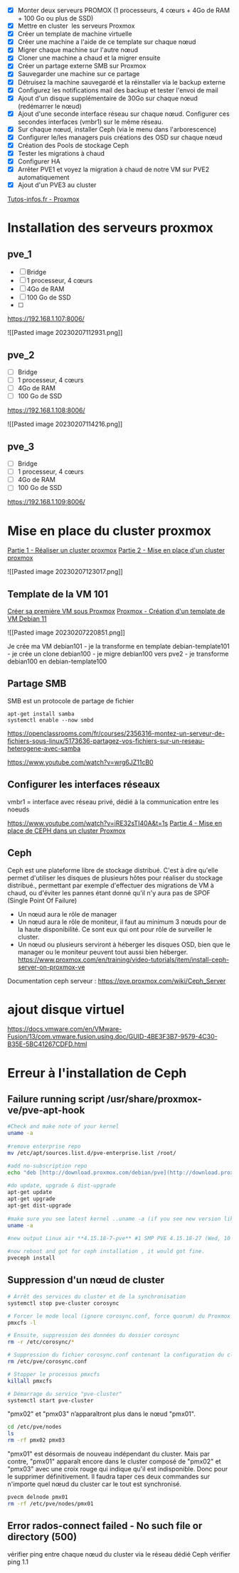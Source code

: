 - [x] Monter deux serveurs PROMOX (1 processeurs, 4 cœurs + 4Go de RAM + 100 Go ou plus de SSD)
- [x] Mettre en cluster  les serveurs Proxmox
- [x] Créer un template de machine virtuelle
- [x] Créer une machine a l'aide de ce template sur chaque nœud
- [x] Migrer chaque machine sur l'autre nœud
- [x] Cloner une machine a chaud et la migrer ensuite
- [x] Créer un partage externe SMB sur Proxmox
- [x] Sauvegarder une machine sur ce partage
- [x] Détruisez la machine sauvegardé et la réinstaller via le backup externe
- [x] Configurez les notifications mail des backup et tester l'envoi de mail
- [x] Ajout d'un disque supplémentaire de 30Go sur chaque nœud (redémarrer le nœud)
- [x] Ajout d'une seconde interface réseau sur chaque nœud. Configurer ces secondes interfaces (vmbr1) sur le même réseau.
- [x] Sur chaque nœud, installer Ceph (via le menu dans l'arborescence)
- [x] Configurer le/les managers puis créations des OSD sur chaque nœud
- [x] Création des Pools de stockage Ceph
- [x] Tester les migrations à chaud
- [x] Configurer HA
- [x] Arrêter PVE1 et voyez la migration à chaud de notre VM sur PVE2 automatiquement
- [x] Ajout d'un PVE3 au cluster

[Tutos-infos.fr - Proxmox](https://tutos-info.fr/index.php/proxmox/) 

# Installation des serveurs proxmox

## pve_1
- [ ] Bridge
- [ ] 1 processeur, 4 cœurs
- [ ] 4Go de RAM
- [ ] 100 Go de SSD
- [ ] 

https://192.168.1.107:8006/

![[Pasted image 20230207112931.png]]

## pve_2
- [ ] Bridge
- [ ] 1 processeur, 4 cœurs
- [ ] 4Go de RAM
- [ ] 100 Go de SSD

https://192.168.1.108:8006/

![[Pasted image 20230207114216.png]]

## pve_3
- [ ] Bridge
- [ ] 1 processeur, 4 cœurs
- [ ] 4Go de RAM
- [ ] 100 Go de SSD

https://192.168.1.109:8006/

# Mise en place du cluster proxmox

[Partie 1 - Réaliser un cluster proxmox](https://www.youtube.com/watch?v=Y-n73ciSsZw)
[Partie 2 - Mise en place d'un cluster proxmox](https://www.youtube.com/watch?v=iBnaSNKGnZ4)

![[Pasted image 20230207123017.png]]

## Template de la VM 101
[Créer sa première VM sous Proxmox](https://www.it-connect.fr/comment-installer-proxmox-ve-7-0-et-creer-sa-premiere-vm/#V_Creer_une_machine_virtuelle_sous_Proxmox)
[Proxmox - Création d'un template de VM Debian 11](https://www.youtube.com/watch?v=xfOKS853aXI)

![[Pasted image 20230207220851.png]]

Je crée ma VM debian101
	- je la transforme en template debian-template101
		- je crée un clone debian100
			- je migre debian100 vers pve2
				- je transforme debian100 en debian-template100

## Partage SMB
SMB est un protocole de partage de fichier

```
apt-get install samba
systemctl enable --now smbd

```

https://openclassrooms.com/fr/courses/2356316-montez-un-serveur-de-fichiers-sous-linux/5173636-partagez-vos-fichiers-sur-un-reseau-heterogene-avec-samba

https://www.youtube.com/watch?v=wrg6JZ11cB0

## Configurer les interfaces réseaux
vmbr1 = interface avec réseau privé, dédié à la communication entre les noeuds

https://www.youtube.com/watch?v=iRE32sTI40A&t=1s
[Partie 4 - Mise en place de CEPH dans un cluster Proxmox](https://www.youtube.com/watch?v=OcqarjbubEM)

## Ceph
Ceph est une plateforme libre de stockage distribué. 
C'est à dire qu'elle permet d'utiliser les disques de plusieurs hôtes pour réaliser du stockage distribué., permettant par exemple d'effectuer des migrations de VM à chaud, ou d'éviter les pannes étant donné qu'il n'y aura pas de SPOF (Single Point Of Failure)

- Un nœud aura le rôle de manager
- Un nœud aura le rôle de moniteur, il faut au minimum 3 nœuds pour de la haute disponibilité. Ce sont eux qui ont pour rôle de surveiller le cluster.
- Un nœud ou plusieurs serviront à héberger les disques OSD, bien que le manager ou le moniteur peuvent tout aussi bien héberger. 
https://www.proxmox.com/en/training/video-tutorials/item/install-ceph-server-on-proxmox-ve

Documentation ceph serveur : https://pve.proxmox.com/wiki/Ceph_Server

# ajout disque virtuel
https://docs.vmware.com/en/VMware-Fusion/13/com.vmware.fusion.using.doc/GUID-4BE3F3B7-9579-4C30-B35E-5BC41267CDFD.html

# Erreur à l'installation de Ceph

## Failure running script /usr/share/proxmox-ve/pve-apt-hook

``` bash
#Check and make note of your kernel
uname -a  
  
#remove enterprise repo
mv /etc/apt/sources.list.d/pve-enterprise.list /root/  

#add no-subscription repo  
echo "deb [http://download.proxmox.com/debian/pve](http://download.proxmox.com/debian/pve) stretch pve-no-subscription" > /etc/apt/sources.list.d/pve-no-sub.list  
  
#do update, upgrade & dist-upgrade  
apt-get update  
apt-get upgrade  
apt-get dist-upgrade  
  
#make sure you see latest kernel ..uname -a (if you see new version like below or greater, its updated)  
uname -a  

#new output Linux air **4.15.18-7-pve** #1 SMP PVE 4.15.18-27 (Wed, 10 Oct 2018 10:50:11 +0200) x86_64 GNU/Linux  
  
#now reboot and got for ceph installation , it would got fine.  
pveceph install
```

## Suppression d'un nœud de cluster

``` bash
# Arrêt des services du cluster et de la synchronisation
systemctl stop pve-cluster corosync

# Forcer le mode local (ignore corosync.conf, force quorum) du Proxmox Cluster File System
pmxcfs -l

# Ensuite, suppression des données du dossier corosync
rm -r /etc/corosync/*

# Suppression du fichier corosync.conf contenant la configuration du cluster
rm /etc/pve/corosync.conf

# Stopper le processus pmxcfs
killall pmxcfs

# Démarrage du service "pve-cluster"
systemctl start pve-cluster
```

"pmx02" et "pmx03" n’apparaîtront plus dans le nœud "pmx01".

```bash
cd /etc/pve/nodes
ls
rm -rf pmx02 pmx03
```

"pmx01" est désormais de nouveau indépendant du cluster.
Mais par contre, "pmx01" apparaît encore dans le cluster composé de "pmx02" et "pmx03" avec une croix rouge qui indique qu'il est indisponible.
Donc pour le supprimer définitivement. Il faudra taper ces deux commandes sur n'importe quel nœud du cluster car le tout est synchronisé.

```bash
pvecm delnode pmx01
rm -rf /etc/pve/nodes/pmx01
```

## Error rados-connect failed - No such file or directory (500)

vérifier ping entre chaque nœud du cluster via le réseau dédié Ceph
vérifier ping 1.1
